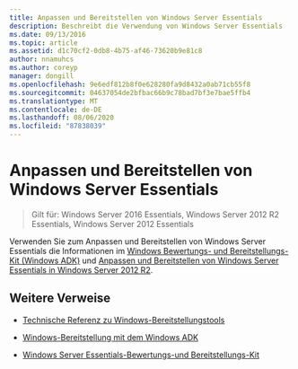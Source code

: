 ```yaml
---
title: Anpassen und Bereitstellen von Windows Server Essentials
description: Beschreibt die Verwendung von Windows Server Essentials
ms.date: 09/13/2016
ms.topic: article
ms.assetid: d1c70cf2-0db8-4b75-af46-73620b9e81c8
author: nnamuhcs
ms.author: coreyp
manager: dongill
ms.openlocfilehash: 9e6edf812b8f0e628280fa9d8432a0ab71cb55f8
ms.sourcegitcommit: 04637054de2bfbac66b9c78bad7bf3e7bae5ffb4
ms.translationtype: MT
ms.contentlocale: de-DE
ms.lasthandoff: 08/06/2020
ms.locfileid: "87838039"
---
```

# <a name="customize-and-deploy-windows-server-essentials"></a>Anpassen und Bereitstellen von Windows Server Essentials

>Gilt für: Windows Server 2016 Essentials, Windows Server 2012 R2 Essentials, Windows Server 2012 Essentials

 Verwenden Sie zum Anpassen und Bereitstellen von Windows Server Essentials die Informationen im [Windows Bewertungs- und Bereitstellungs-Kit (Windows ADK)](https://www.microsoft.com/download/details.aspx?id=39982) und [Anpassen und Bereitstellen von Windows Server Essentials in Windows Server 2012 R2](/previous-versions/windows/it-pro/windows-8.1-and-8/dn293241(v=win.10)).

## <a name="additional-references"></a>Weitere Verweise

-   [Technische Referenz zu Windows-Bereitstellungstools](/previous-versions/windows/hh825039(v=win.10))

-   [Windows-Bereitstellung mit dem Windows ADK](/previous-versions/windows/hh824947(v=win.10))

-   [Windows Server Essentials-Bewertungs-und Bereitstellungs-Kit](Assessment-and-Deployment-Kit-for-Windows-Server-Essentials.md)